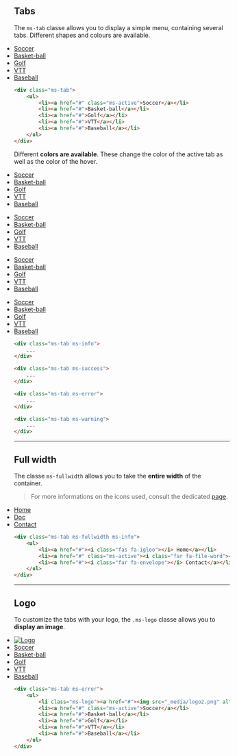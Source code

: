 ## Tabs

The `ms-tab` classe allows you to display a simple menu, containing several tabs. Different shapes and colours are available.

<style>
    
</style>
<div class="ms-tab">
    <ul style="padding:0;">
        <li><a href="#" class="ms-active" style="color: inherit; font-weight:normal;">Soccer</a></li>
        <li><a href="#" style="color: inherit; font-weight:normal;">Basket-ball</a></li>
        <li><a href="#" style="color: inherit; font-weight:normal;">Golf</a></li>
        <li><a href="#" style="color: inherit; font-weight:normal;">VTT</a></li>
        <li><a href="#" style="color: inherit; font-weight:normal;">Baseball</a></li>
    </ul>
</div>

```html
<div class="ms-tab">
    <ul>
        <li><a href="#" class="ms-active">Soccer</a></li>
        <li><a href="#">Basket-ball</a></li>
        <li><a href="#">Golf</a></li>
        <li><a href="#">VTT</a></li>
        <li><a href="#">Baseball</a></li>
    </ul>
</div>
```

Different **colors are available**. These change the color of the active tab as well as the color of the hover.

<div class="ms-tab ms-info">
    <ul style="padding:0;">
        <li><a href="#" style="color: inherit; font-weight:normal;">Soccer</a></li>
        <li><a href="#" class="ms-active" style="color: inherit; font-weight:normal;">Basket-ball</a></li>
        <li><a href="#" style="color: inherit; font-weight:normal;">Golf</a></li>
        <li><a href="#" style="color: inherit; font-weight:normal;">VTT</a></li>
        <li><a href="#" style="color: inherit; font-weight:normal;">Baseball</a></li>
    </ul>
</div>

<div class="ms-tab ms-success">
    <ul style="padding:0;">
        <li><a href="#" style="color: inherit; font-weight:normal;">Soccer</a></li>
        <li><a href="#" style="color: inherit; font-weight:normal;">Basket-ball</a></li>
        <li><a href="#" class="ms-active" style="color: inherit; font-weight:normal;">Golf</a></li>
        <li><a href="#" style="color: inherit; font-weight:normal;">VTT</a></li>
        <li><a href="#" style="color: inherit; font-weight:normal;">Baseball</a></li>
    </ul>
</div>

<div class="ms-tab ms-error">
    <ul style="padding:0;">
        <li><a href="#" style="color: inherit; font-weight:normal;">Soccer</a></li>
        <li><a href="#" style="color: inherit; font-weight:normal;">Basket-ball</a></li>
        <li><a href="#" style="color: inherit; font-weight:normal;">Golf</a></li>
        <li><a href="#" class="ms-active" style="color: inherit; font-weight:normal;">VTT</a></li>
        <li><a href="#" style="color: inherit; font-weight:normal;">Baseball</a></li>
    </ul>
</div>

<div class="ms-tab ms-warning">
    <ul style="padding:0;">
        <li><a href="#" style="color: inherit; font-weight:normal;">Soccer</a></li>
        <li><a href="#" style="color: inherit; font-weight:normal;">Basket-ball</a></li>
        <li><a href="#" style="color: inherit; font-weight:normal;">Golf</a></li>
        <li><a href="#" style="color: inherit; font-weight:normal;">VTT</a></li>
        <li><a href="#" class="ms-active"  style="color: inherit; font-weight:normal;">Baseball</a></li>
    </ul>
</div>

```html
<div class="ms-tab ms-info">
    ...
</div>

<div class="ms-tab ms-success">
    ...
</div>

<div class="ms-tab ms-error">
    ...
</div>

<div class="ms-tab ms-warning">
    ...
</div>
```

___

## Full width

The classe `ms-fullwidth` allows you to take the **entire width** of the container.

> For more informations on the icons used, consult the dedicated [page](content/icons.md).

<div class="ms-tab ms-fullwidth ms-info">
    <ul style="padding:0;">
        <li><a href="#" style="color: inherit; font-weight:normal;"><i class="fas fa-igloo"></i> Home</a></li>
        <li><a href="#" class="ms-active" style="color: inherit; font-weight:normal;"><i class="far fa-file-word"></i> Doc</a></li>
        <li><a href="#" style="color: inherit; font-weight:normal;"><i class="far fa-envelope"></i> Contact</a></li>
    </ul>
</div>

```html
<div class="ms-tab ms-fullwidth ms-info">
    <ul>
        <li><a href="#"><i class="fas fa-igloo"></i> Home</a></li>
        <li><a href="#" class="ms-active"><i class="far fa-file-word"></i> Doc</a></li>
        <li><a href="#"><i class="far fa-envelope"></i> Contact</a></li>
    </ul>
</div>
```
___

## Logo

To customize the tabs with your logo, the `.ms-logo` classe allows you to **display an image**.

<div class="ms-tab ms-error">
    <ul style="padding:0;">
        <li class="ms-logo"><a href="#"><img src="_media/logo2.png" alt="Logo"></a></li>
        <li><a href="#" class="ms-active" style="color: inherit; font-weight:normal;">Soccer</a></li>
        <li><a href="#" style="color: inherit; font-weight:normal;">Basket-ball</a></li>
        <li><a href="#" style="color: inherit; font-weight:normal;">Golf</a></li>
        <li><a href="#" style="color: inherit; font-weight:normal;">VTT</a></li>
        <li><a href="#" style="color: inherit; font-weight:normal;">Baseball</a></li>
    </ul>
</div>

```html
<div class="ms-tab ms-error">
    <ul>
        <li class="ms-logo"><a href="#"><img src="_media/logo2.png" alt="Logo"></a></li>
        <li><a href="#" class="ms-active">Soccer</a></li>
        <li><a href="#">Basket-ball</a></li>
        <li><a href="#">Golf</a></li>
        <li><a href="#">VTT</a></li>
        <li><a href="#">Baseball</a></li>
    </ul>
</div>
```